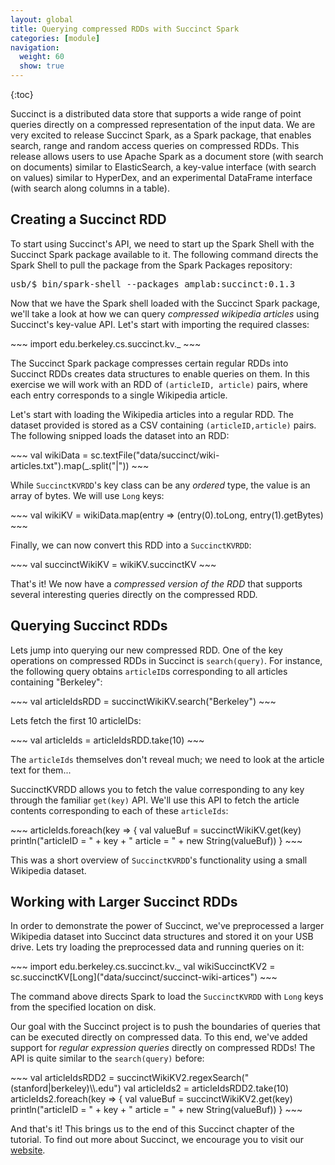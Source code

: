 ```yaml
---
layout: global
title: Querying compressed RDDs with Succinct Spark 
categories: [module]
navigation:
  weight: 60
  show: true
---
```


{:toc}

Succinct is a distributed data store that supports a wide range of point 
queries directly on a compressed representation of the input data. We are very
excited to release Succinct Spark, as a Spark package, that enables search, 
range and random access queries on compressed RDDs. This release allows users 
to use Apache Spark as a document store (with search on documents) similar to 
ElasticSearch, a key-value interface (with search on values) similar to 
HyperDex, and an experimental DataFrame interface (with search along columns in
a table).

## Creating a Succinct RDD

To start using Succinct's API, we need to start up the Spark Shell with the 
Succinct Spark package available to it. The following command directs the Spark
Shell to pull the package from the Spark Packages repository:

<pre class="prettyprint lang-bsh">
usb/$ bin/spark-shell --packages amplab:succinct:0.1.3
</pre>

Now that we have the Spark shell loaded with the Succinct Spark package, we'll
take a look at how we can query _compressed wikipedia articles_ using Succinct's
key-value API.  Let's start with importing the required classes:

<div class="codetabs">
<div data-lang="scala" markdown="1">
~~~
import edu.berkeley.cs.succinct.kv._
~~~
</div>
</div>

The Succinct Spark package compresses certain regular RDDs into Succinct RDDs
creates data structures to enable queries on them. In this exercise we will
work with an RDD of `(articleID, article)` pairs, where each entry corresponds
to a single Wikipedia article.

Let's start with loading the Wikipedia articles into a regular RDD. The dataset
provided is stored as a CSV containing `(articleID,article)` pairs. The following
snipped loads the dataset into an RDD:

<div class="codetabs">
<div data-lang="scala" markdown="1">
~~~
val wikiData = sc.textFile("data/succinct/wiki-articles.txt").map(_.split("|"))
~~~
</div>
</div>

While `SuccinctKVRDD`'s key class can be any _ordered_ type, the value is an
array of bytes. We will use `Long` keys:

<div class="codetabs">
<div data-lang="scala" markdown="1">
~~~
val wikiKV = wikiData.map(entry => (entry(0).toLong, entry(1).getBytes)
~~~
</div>
</div>

Finally, we can now convert this RDD into a `SuccinctKVRDD`:

<div class="codetabs">
<div data-lang="scala" markdown="1">
~~~
val succinctWikiKV = wikiKV.succinctKV
~~~
</div>
</div>

That's it! We now have a _compressed version of the RDD_ that supports
several interesting queries directly on the compressed RDD.

## Querying Succinct RDDs

Lets jump into querying our new compressed RDD. One of the key operations
on compressed RDDs in Succinct is `search(query)`. For instance, the following 
query obtains `articleID`s corresponding to all articles containing "Berkeley":

<div class="codetabs">
<div data-lang="scala" markdown="1">
~~~
val articleIdsRDD = succinctWikiKV.search("Berkeley")
~~~
</div>
</div>

Lets fetch the first 10 articleIDs:

<div class="codetabs">
<div data-lang="scala" markdown="1">
~~~
val articleIds = articleIdsRDD.take(10)
~~~
</div>
</div>

The `articleIds` themselves don't reveal much; we need to look at the
article text for them...

SuccinctKVRDD allows you to fetch the value corresponding to any key
through the familiar `get(key)` API. We'll use this API to fetch the
article contents corresponding to each of these `articleIds`:

<div class="codetabs">
<div data-lang="scala" markdown="1">
~~~
articleIds.foreach(key => {
	val valueBuf = succinctWikiKV.get(key)
	println("articleID = " + key + " article = " + new String(valueBuf))
}
~~~
</div>
</div>

This was a short overview of `SuccinctKVRDD`'s functionality using a small
Wikipedia dataset.

## Working with Larger Succinct RDDs 

In order to demonstrate the power of Succinct, we've
preprocessed a larger Wikipedia dataset into Succinct data structures 
and stored it on your USB drive. Lets try loading the preprocessed data
and running queries on it:

<div class="codetabs">
<div data-lang="scala" markdown="1">
~~~
import edu.berkeley.cs.succinct.kv._
val wikiSuccinctKV2 = sc.succinctKV[Long]("data/succinct/succinct-wiki-artices") 
~~~
</div>
</div>

The command above directs Spark to load the `SuccinctKVRDD` with `Long` keys from the 
specified location on disk.

Our goal with the Succinct project is to push the boundaries of queries that can be executed
directly on compressed data. To this end, we've added support for _regular expression queries_ 
directly on compressed RDDs! The API is quite similar to the `search(query)` before:

<div class="codetabs">
<div data-lang="scala" markdown="1">
~~~
val articleIdsRDD2 = succinctWikiKV2.regexSearch("(stanford|berkeley)\\.edu")
val articleIds2 = articleIdsRDD2.take(10)
articleIds2.foreach(key => {
	val valueBuf = succinctWikiKV2.get(key)
	println("articleID = " + key + " article = " + new String(valueBuf))
}
~~~
</div>
</div>

And that's it! This brings us to the end of this Succinct chapter of the tutorial. To find out
more about Succinct, we encourage you to visit our [website](http://succinct.cs.berkeley.edu).